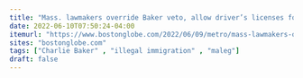 ```yaml
---
title: "Mass. lawmakers override Baker veto, allow driver’s licenses for residents without legal immigration status"
date: 2022-06-10T07:50:24-04:00
itemurl: "https://www.bostonglobe.com/2022/06/09/metro/mass-lawmakers-override-baker-veto-allow-drivers-licenses-undocumented-residents/"
sites: "bostonglobe.com"
tags: ["Charlie Baker" , "illegal immigration" , "maleg"]
draft: false
---
```


